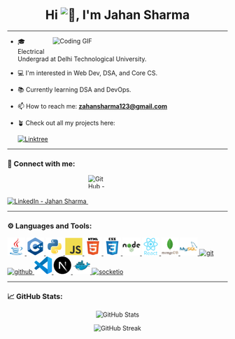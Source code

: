 <h1 align="center">
  Hi <img src="https://media.giphy.com/media/hvRJCLFzcasrR4ia7z/giphy.gif" width="25px" alt="👋">, I'm Jahan Sharma
</h1>

---

<img align="right" alt="Coding GIF" width="400" 
     src="https://media.giphy.com/media/ZVik7pBtu9dNS/giphy.gif" 
     style="margin-bottom: 20px;" />

- 🎓 Electrical Undergrad at Delhi Technological University.

- 💻 I'm interested in Web Dev, DSA, and Core CS.
  
- 📚 Currently learning DSA and DevOps.
  
- 📫 How to reach me: **zahansharma123@gmail.com**
  
- 🪴 Check out all my projects here:
  
  [![Linktree](https://img.shields.io/badge/Portfolio-Linktree-green?style=for-the-badge&logo=linktree)](https://linktr.ee/Zahanboi)

---

### 🔗 Connect with me:

<p align="left">
  <a href="https://www.linkedin.com/in/jahansharma" target="_blank" rel="noreferrer">
    <img src="https://raw.githubusercontent.com/rahuldkjain/github-profile-readme-generator/master/src/images/icons/Social/linked-in-alt.svg" alt="LinkedIn - Jahan Sharma" height="30" width="40" />
  </a>
<a href="https://github.com/Zahanboi" target="_blank" rel="noreferrer">
  <img 
    src="https://uxwing.com/wp-content/themes/uxwing/download/brands-and-social-media/github-white-icon.png" 
    alt="GitHub - Zahanboi" 
    height="30" 
    width="40" 
    style="display: inline-block;" 
  />
</a>




</p>


---

### ⚙️ Languages and Tools:

<p align="left">
  <a href="https://www.java.com/" target="_blank" rel="noreferrer">
    <img src="https://raw.githubusercontent.com/devicons/devicon/master/icons/java/java-original.svg" alt="java" width="40" height="40"/>
  </a>
  <a href="https://www.w3schools.com/cpp/" target="_blank" rel="noreferrer">
    <img src="https://raw.githubusercontent.com/devicons/devicon/master/icons/cplusplus/cplusplus-original.svg" alt="cplusplus" width="40" height="40"/>
  </a>
  <a href="https://www.python.org" target="_blank" rel="noreferrer">
    <img src="https://raw.githubusercontent.com/devicons/devicon/master/icons/python/python-original.svg" alt="python" width="40" height="40"/>
  </a>
  <a href="https://developer.mozilla.org/en-US/docs/Web/JavaScript" target="_blank" rel="noreferrer">
    <img src="https://raw.githubusercontent.com/devicons/devicon/master/icons/javascript/javascript-original.svg" alt="javascript" width="40" height="40"/>
  </a>
  <a href="https://www.w3.org/html/" target="_blank" rel="noreferrer">
    <img src="https://raw.githubusercontent.com/devicons/devicon/master/icons/html5/html5-original-wordmark.svg" alt="html5" width="40" height="40"/>
  </a>
  <a href="https://www.w3schools.com/css/" target="_blank" rel="noreferrer">
    <img src="https://raw.githubusercontent.com/devicons/devicon/master/icons/css3/css3-original-wordmark.svg" alt="css3" width="40" height="40"/>
  </a>
  <a href="https://nodejs.org" target="_blank" rel="noreferrer">
    <img src="https://raw.githubusercontent.com/devicons/devicon/master/icons/nodejs/nodejs-original-wordmark.svg" alt="nodejs" width="40" height="40"/>
  </a>
  <a href="https://reactjs.org/" target="_blank" rel="noreferrer">
    <img src="https://raw.githubusercontent.com/devicons/devicon/master/icons/react/react-original-wordmark.svg" alt="react" width="40" height="40"/>
  </a>
  <a href="https://www.mongodb.com/" target="_blank" rel="noreferrer">
    <img src="https://raw.githubusercontent.com/devicons/devicon/master/icons/mongodb/mongodb-original-wordmark.svg" alt="mongodb" width="40" height="40"/>
  </a>
  <a href="https://www.mysql.com/" target="_blank" rel="noreferrer">
    <img src="https://raw.githubusercontent.com/devicons/devicon/master/icons/mysql/mysql-original-wordmark.svg" alt="mysql" width="40" height="40"/>
  </a>
  <a href="https://git-scm.com/" target="_blank" rel="noreferrer">
    <img src="https://www.vectorlogo.zone/logos/git-scm/git-scm-icon.svg" alt="git" width="40" height="40"/>
  </a>
  <a href="https://github.com/" target="_blank" rel="noreferrer">
    <img src="https://uxwing.com/wp-content/themes/uxwing/download/brands-and-social-media/github-white-icon.png" alt="github" width="40" height="40"/>
  </a>
  <a href="https://code.visualstudio.com/" target="_blank" rel="noreferrer">
    <img src="https://raw.githubusercontent.com/devicons/devicon/master/icons/vscode/vscode-original.svg" alt="vscode" width="40" height="40"/>
  </a>
  <a href="https://nextjs.org/" target="_blank" rel="noreferrer">
    <img src="https://raw.githubusercontent.com/devicons/devicon/master/icons/nextjs/nextjs-original.svg" alt="nextjs" width="40" height="40"/>
  </a>
  <a href="https://www.docker.com/" target="_blank" rel="noreferrer">
    <img src="https://raw.githubusercontent.com/devicons/devicon/master/icons/docker/docker-original.svg" alt="docker" width="40" height="40"/>
  </a>
  <a href="https://socket.io/" target="_blank" rel="noreferrer">
    <img src="https://avatars.githubusercontent.com/u/10566080?v=4" alt="socketio" width="40" height="40"/>
  </a>
</p>


---

### 📈 GitHub Stats:

<p align="center">
  <img src="https://github-readme-stats.vercel.app/api?username=Zahanboi&show_icons=true&theme=radical" alt="GitHub Stats" />
</p>
<p align="center">
  <img src="https://streak-stats.demolab.com/?user=Zahanboi&theme=radical" alt="GitHub Streak" />
</p>
